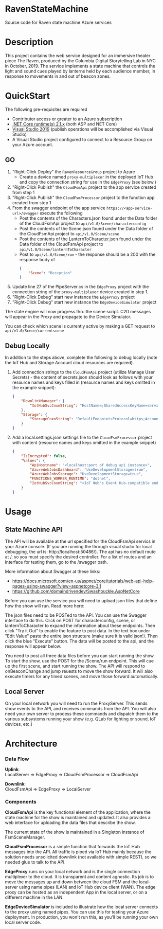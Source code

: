 
# RavenStateMachine
 Source code for Raven state machine Azure services

# Description
This project contains the web service designed for an immersive theater piece The Raven, produced by the Columbia Digital Storytelling Lab in NYC in October, 2019. The service implements a state machine that controls the light and sound cues played by lanterns held by each audience member, in response to movements in and out of beacon zones.

# QuickStart

The following pre-requisites are required

- Contributor access or greater to an Azure subscription
- [.NET Core runtime(s) 2.1.x](https://dotnet.microsoft.com/download/dotnet-core/2.1) (both ASP and NET Core)
- [Visual Studio 2019](https://visualstudio.microsoft.com/vs/) (publish operations will be accomplished via Visual Studio)
- A Visual Studio project configured to connect to a Resource Group on your Azure account.

## GO

1. "Right-Click Deploy" the `RavenResourceGroup` project to Azure
     - Create a device named `proxy-multiplexor` in the deployed IoT Hub and copy the connection string for use in the `EdgeProxy` (see below.)
1. "Right-Click Publish" the `CloudFsmApi` project to the app service created from step 1
1. "Right-Click Publish" the `CloudFsmProcessor` project to the function app created from step 1
1. From the swagger endpoint of the app service `https://<app-service-url>/swagger` execute the following
    - Post the contents of the Characters.json found under the Data folder of the CloudFsmApi project to `api/v1.0/Scene/characterconfig`
    - Post the contents of the Scene.json found under the Data folder of the CloudFsmApi project to `api/v1.0/Scene/scene`
    -  Post the contents of the LanternToCharacter.json found under the Data folder of the CloudFsmApi project to `api/v1.0/Scene/lanternToCharacter`
    -  Post to `api/v1.0/Scene/run` - the response should be a 200 with the response body of
        ```json
        {
            "Scene": "Reception"
        }
        ```
1. Update line 27 of the PipeServer.cs in the `EdgeProxy` project with the connection string of the `proxy-multiplexor` device created in step 1.
1. "Right-Click Debug" start new instance the `EdgeProxy` project
1. "Right-Click Debug" start new instance the `EdgeDeviceSimulator` project

The state engine will now progress thru the scene script.  C2D messages will appear in the Proxy and propagate to the Device Simulator.

You can check which scene is currently active by making a GET request to `api/v1.0/Scene/currentscene`

## Debug Locally

In addition to the steps above, complete the following to debug locally (note the IoT Hub and Storage Account cloud resources are required).

1. Add connection strings to the `CloudFsmApi` project (utilize Manage User Secrets) - the content of secrets.json should look as follows with your resource names and keys filled in (resource names and keys omitted in the example snippet):

    ```json
    {
        "DownlinkManager": {
            "IotHubSvcCnxnString": "HostName=;SharedAccessKeyName=service;SharedAccessKey=",
        },
        "Storage": {
            "StorageCnxnString": "DefaultEndpointsProtocol=https;AccountName=;AccountKey=;EndpointSuffix=core.windows.net"
        }
    }
    ```

1. Add a local.settings.json settings file to the `CloudFsmProcessor` project with content (resource names and keys omitted in the example snippet)

    ```json
    {
        "IsEncrypted": false,
        "Values": {
            "ApiHostname": "<localhost:port of debug api instance>",
            "AzureWebJobsDashboard": "UseDevelopmentStorage=true",
            "AzureWebJobsStorage": "UseDevelopmentStorage=true",
            "FUNCTIONS_WORKER_RUNTIME": "dotnet",
            "IotHubSvcCnxnString": "<IoT Hub's Event Hub-compatible endpoint"
        }
    }
    ```

# Usage

## State Machine API
The API will be available at the url specified for the CloudFsmApi servics in your Azure console. (If you are running the through visual studio for local debugging, the url is: http://localhost:50486/).  The api has no default route at /, so you must specify the desired controller. For a list of routes and an interface for testing them, go to the /swagger path.  

More information about Swagger at these links:
* https://docs.microsoft.com/en-us/aspnet/core/tutorials/web-api-help-pages-using-swagger?view=aspnetcore-3.1
* https://github.com/domaindrivendev/Swashbuckle.AspNetCore

Before you can use the service you will need to upload json files that define how the show will run. Read more here:

The json files need to be POSTed to the API. You can use the Swagger interface to do this. Click on POST for characterconfig, scene, or lanternToCharacter to expand the information about these endpoints.  Then click "Try it Out" to enable the feature to post data.  In the text box under "Edit Value" paste the entire json structure (make sure it is valid json!).  Then click the blue "Execute" button. The data will be posted to the api, and the response will appear below.

You need to post all three data files before you can start running the show. To start the show, use the POST for the /Scene/run endpoint.  This will cue up the first scene, and start running the show. The API will respond to onBeaconChange and jump reuests to move the show forward.  It will also execute timers for any timed scenes, and move those forward automatically.

## Local Server

On your local network you will need to run the ProxyServer.  This sends show events to the API, and receives commands from the API.  You will also need your own server to process these commands and dispatch them to the various subsystems running your show (e.g. QLab for lighting or sound, IoT devices, etc.)

# Architecture

### Data Flow
__Uplink__:\
LocalServer => EdgeProxy => CloudFsmProcessor => CloudFsmApi

__Downlink__:\
CloudFsmApi => EdgeProxy => LocalServer

### Components
__CloudFsmApi__ is the key functional element of the application, where the state machine for the show is maintained and updated.  It also provides a web interface for uploading the data files that describe the show.

The current state of the show is maintained in a Singleton instance of FsmSceneManager.

__CloudFsmProcessor__ is a simple function that forwards the IoT Hub messages into the API. All traffic is piped via IoT Hub mainly because the solution needs unsolicited downlink (not available with simple REST), so we needed glue to talk to the API.

__EdgeProxy__ runs on your local network and is the single connection multiplexer to the cloud. It is transparent and content agnostic.  Its job is to move the messages up and down between the cloud FSM and the local-server using name pipes (LAN) and IoT Hub device client (WAN). The edge proxy can be hosted as an independent App in the local server, or on a different machine in the LAN.

__EdgeDeviceSimulator__ is included to illustrate how the local server connects to the proxy using named pipes. You can use this for testing your Azure deployment. In production, you won't run this, as you'll be running your own local server code.
